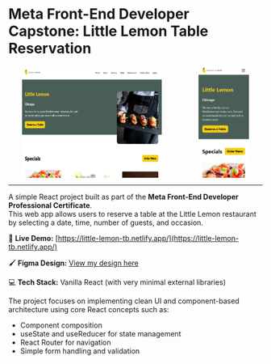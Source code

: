 # Meta Front-End Developer Capstone: Little Lemon Table Reservation

<div style="display: flex; justify-content: space-around; gap: 20px; flex-wrap: wrap margin-bottom: 40px;">

  <!-- Desktop screenshot -->
  <img src="./src/assets/desktop.png" alt="Little Lemon Desktop View" style="width: 55%; max-width: 600px;">

  <!-- Mobile screenshot -->
  <img src="./src/assets/mobile.png" alt="Little Lemon Mobile View" style="width: 20%; max-width: 250px;">

</div>

---

A simple React project built as part of the **Meta Front-End Developer Professional Certificate**.  
This web app allows users to reserve a table at the Little Lemon restaurant by selecting a date, time, number of guests, and occasion.

🔗 **Live Demo:** [https://little-lemon-tb.netlify.app/](https://little-lemon-tb.netlify.app/)

🖌️ **Figma Design:** [View my design here](https://www.figma.com/design/DaGsafCbaru8mwH7qLLZIZ/Meta-capstone?node-id=0-1&p=f)

💻 **Tech Stack:** Vanilla React (with very minimal external libraries)

The project focuses on implementing clean UI and component-based architecture using core React concepts such as:

- Component composition
- useState and useReducer for state management
- React Router for navigation
- Simple form handling and validation
